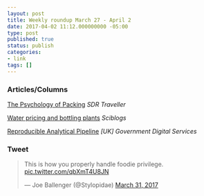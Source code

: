 ```yaml
---
layout: post
title: Weekly roundup March 27 - April 2
date: 2017-04-02 11:12.000000000 -05:00
type: post
published: true
status: publish
categories:
- link
tags: []
---
```


### Articles/Columns

[The Psychology of Packing](https://sdrtraveller.com/blogs/field-notes/the-psychology-of-packing "The Psychology of Packing") *SDR Traveller*

[Water pricing and bottling plants](http://sciblogs.co.nz/the-dismal-science/2017/03/27/water-pricing-bottling/ "Water pricing and bottling plants. By Eric Crampton") *Sciblogs*

[Reproducible Analytical Pipeline](https://gdsdata.blog.gov.uk/2017/03/27/reproducible-analytical-pipeline/ "Reproducible Analytical Pipeline. By Matt Upson") *[UK] Government Digital Services*

### Tweet

<blockquote class="twitter-tweet" data-lang="en"><p lang="en" dir="ltr">This is how you properly handle foodie privilege. <a href="https://t.co/qbXmT4U8JN">pic.twitter.com/qbXmT4U8JN</a></p>&mdash; Joe Ballenger (@Stylopidae) <a href="https://twitter.com/Stylopidae/status/847853309650243584">March 31, 2017</a></blockquote> <script async src="//platform.twitter.com/widgets.js" charset="utf-8"></script>